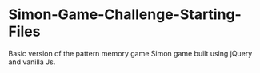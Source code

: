 # Simon-Game-Challenge-Starting-Files
Basic version of the pattern memory game Simon game built using jQuery and vanilla Js.

